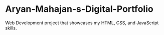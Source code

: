 # Aryan-Mahajan-s-Digital-Portfolio
Web Development project that showcases my HTML, CSS, and JavaScript skills.

